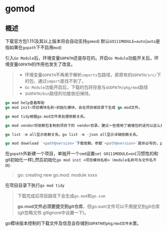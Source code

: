 # gomod

## 概述

下载官方包1.11(及其以上版本将会自动支持`gomod`) 默认`GO111MODULE=auto`(`auto`是指如果在`gopath`下不启用`mod`)

引入`Go Module`后，环境变量`GOPATH`还是存在的。开启`Go Module`功能开关后，环境变量`GOPATH`的作用也发生了改变。

> - 环境变量`GOPATH`不再用于解析`imports`包路径，即原有的`GOPATH/src/`下的包，通过`import`是找不到了。
> - `Go Module`功能开启后，下载的包将存放与`$GOPATH/pkg/mod`路径
> - `$GOPATH/bin`路径的功能依旧保持。

```go
go mod help查看帮助
go mod init<项目模块名称>初始化模块，会在项目根目录下生成 go.mod文件。

go mod tidy根据go.mod文件来处理依赖关系。

go mod vendor将依赖包复制到项目下的 vendor目录。建议一些使用了被墙包的话可以这么处理，方便用户快速使用命令go build -mod=vendor编译

go list -m all显示依赖关系。go list -m -json all显示详细依赖关系。

go mod download `<path@version>`下载依赖。参数`<path@version>`是非必写的，path是包的路径，version是包的版本。
```

在`gopath`外新建一个项目，单独开一个`cmd`设置`set GO111MODULE=on`(习惯性的和git初始化一样),然后初始化`go mod init <项目模块名称>（module名称可与文件名不同）`

> go: creating new go.mod: module xxxx

在项目目录下执行`go mod tidy`

>  下载完成后项目路径下会生成`go.mod`和`go.sum`
>
> **go.mod文件必须要提交到git仓库**，但go.sum文件可以不用提交到git仓库(git忽略文件.gitignore中设置一下)。

go模块版本控制的下载文件及信息会存储到`GOPATH的pkg/mod文件夹`里。